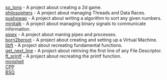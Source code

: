[so_long](https://github.com/42rteles-f/so_long)
          - A project about creating a 2d game. <br>
[philosophers](https://github.com/42rteles-f/philosophers)
          - A project about managing Threads and Data Races. <br>
[pushswap](https://github.com/42rteles-f/pushswap)
          - A project about writing a algorithm to sort any given numbers. <br>
[minitalk](https://github.com/42rteles-f/minitalk)
          - A project about managing binary signals to communicate information. <br>
[pipex](https://github.com/42rteles-f/pipex)
          - A project about maning pipes and processes. <br>
[born2beroot](https://github.com/42rteles-f/born2beroot)
          - A project about creating and setting up a Virtual Machine. <br>
[libft](https://github.com/42rteles-f/libft)
          - A project about recreating fundamental functions. <br>
[get_next_line](https://github.com/42rteles-f/get_next_line)
          - A project about retriving the first line of any File Descriptor. <br>
[ft_printf](https://github.com/42rteles-f/ft_printf)
          - A project about recreating the printf function. <br>
[minishell]() <br>
[CPP]() <br>
[BSQ]() <br>

          
